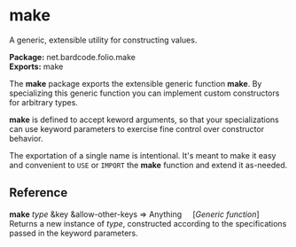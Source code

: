# make

A generic, extensible utility for constructing values.

**Package:** net.bardcode.folio.make<br>
**Exports:** make

The **make** package exports the extensible generic function **make**. By specializing this generic function you can implement custom constructors for arbitrary types.

**make** is defined to accept keword arguments, so that your specializations can use keyword parameters to exercise fine control over constructor behavior.

The exportation of a single name is intentional. It's meant to make it easy and convenient to `USE` or `IMPORT` the **make** function and extend it as-needed.

## Reference

**make** *type* &key &allow-other-keys  => Anything  &nbsp;&nbsp;&nbsp;&nbsp;[*Generic function*]<br>
Returns a new instance of *type*, constructed according to the specifications passed in the keyword parameters.

